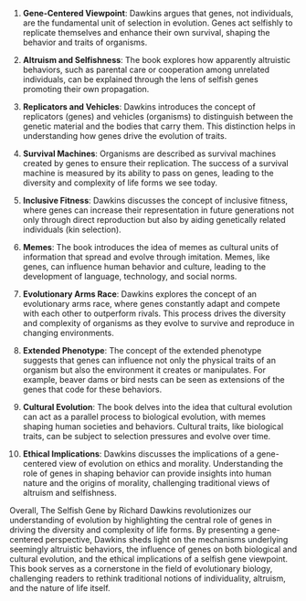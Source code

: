 1. **Gene-Centered Viewpoint**: Dawkins argues that genes, not individuals, are the fundamental unit of selection in evolution. Genes act selfishly to replicate themselves and enhance their own survival, shaping the behavior and traits of organisms.

2. **Altruism and Selfishness**: The book explores how apparently altruistic behaviors, such as parental care or cooperation among unrelated individuals, can be explained through the lens of selfish genes promoting their own propagation.

3. **Replicators and Vehicles**: Dawkins introduces the concept of replicators (genes) and vehicles (organisms) to distinguish between the genetic material and the bodies that carry them. This distinction helps in understanding how genes drive the evolution of traits.

4. **Survival Machines**: Organisms are described as survival machines created by genes to ensure their replication. The success of a survival machine is measured by its ability to pass on genes, leading to the diversity and complexity of life forms we see today.

5. **Inclusive Fitness**: Dawkins discusses the concept of inclusive fitness, where genes can increase their representation in future generations not only through direct reproduction but also by aiding genetically related individuals (kin selection).

6. **Memes**: The book introduces the idea of memes as cultural units of information that spread and evolve through imitation. Memes, like genes, can influence human behavior and culture, leading to the development of language, technology, and social norms.

7. **Evolutionary Arms Race**: Dawkins explores the concept of an evolutionary arms race, where genes constantly adapt and compete with each other to outperform rivals. This process drives the diversity and complexity of organisms as they evolve to survive and reproduce in changing environments.

8. **Extended Phenotype**: The concept of the extended phenotype suggests that genes can influence not only the physical traits of an organism but also the environment it creates or manipulates. For example, beaver dams or bird nests can be seen as extensions of the genes that code for these behaviors.

9. **Cultural Evolution**: The book delves into the idea that cultural evolution can act as a parallel process to biological evolution, with memes shaping human societies and behaviors. Cultural traits, like biological traits, can be subject to selection pressures and evolve over time.

10. **Ethical Implications**: Dawkins discusses the implications of a gene-centered view of evolution on ethics and morality. Understanding the role of genes in shaping behavior can provide insights into human nature and the origins of morality, challenging traditional views of altruism and selfishness.

Overall, The Selfish Gene by Richard Dawkins revolutionizes our understanding of evolution by highlighting the central role of genes in driving the diversity and complexity of life forms. By presenting a gene-centered perspective, Dawkins sheds light on the mechanisms underlying seemingly altruistic behaviors, the influence of genes on both biological and cultural evolution, and the ethical implications of a selfish gene viewpoint. This book serves as a cornerstone in the field of evolutionary biology, challenging readers to rethink traditional notions of individuality, altruism, and the nature of life itself.